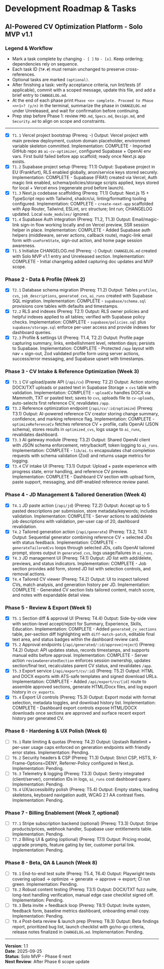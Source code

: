 ﻿# Development Roadmap & Tasks
## AI-Powered CV Optimization Platform - Solo MVP v1.1

### Legend & Workflow
- Mark a task complete by changing `- [ ]` to `- [x]`. Keep ordering; dependencies rely on sequence.
- Each task ID (`T#.#`) must remain unchanged to preserve cross-references.
- Optional tasks are marked `(optional)`.
- After finishing a task: verify acceptance criteria, run lint/tests (if applicable), commit with a scoped message, update this file, and add a brief entry to `CHANGELOG.md`.
- At the end of each phase print `Phase <n> complete. Proceed to Phase <n+1>? (y/n)` in the terminal, summarize the phase in `CHANGELOG.md` under Unreleased, and wait for confirmation before continuing.
- Prep step before Phase 1: review `PRD.md`, `Specs.md`, `Design.md`, and `Security.md` to align on scope and constraints.

---

- [x] `T1.1` Vercel project bootstrap (Prereq: -)
  Output: Vercel project with main preview deployment, custom domain placeholder, environment variable skeleton committed.
  Implementation: COMPLETE - Imported GitHub repo as `ai-cv-optimizer`, configured Supabase + OpenAI env vars. First build failed before app scaffold; ready once Next.js app exists.
- [x] `T1.2` Supabase project setup (Prereq: T1.1)
  Output: Supabase project in EU (Frankfurt), RLS enabled globally, anon/service keys stored securely.
  Implementation: COMPLETE - Supabase (FRA1) created via Vercel, Auth magic link enabled, schema/policies/storage scripts applied, keys stored for local + Vercel envs (regenerate prod before launch).
- [x] `T1.3` Next.js codebase scaffolding (Prereq: T1.1)
  Output: Next.js 15 + TypeScript repo with Tailwind, shadcn/ui, linting/formatting tooling configured.
  Implementation: COMPLETE - `create-next-app` scaffolded with App Router, Tailwind, ESLint, src structure; lint run; CHANGELOG updated. Local `node_modules/` ignored.
- [x] `T1.4` Supabase Auth integration (Prereq: T1.2, T1.3)
  Output: Email/magic-link sign-in flow working locally and on Vercel preview, SSR session helper in place.
  Implementation: COMPLETE - Added Supabase auth helpers (middleware, server actions, callback route), magic-link email form with `useFormState`, sign-out action, and home page session awareness.
- [x] `T1.5` Initialize CHANGELOG.md (Prereq: -)
  Output: `CHANGELOG.md` created with Solo MVP v1.1 entry and Unreleased section.
  Implementation: COMPLETE - Initial changelog added capturing doc updates and MVP scope.

### Phase 2 - Data & Profile (Week 2)
- [x] `T2.1` Database schema migration (Prereq: T1.2)
  Output: Tables `profiles`, `cvs`, `job_descriptions`, `generated_cvs`, `ai_runs` created with Supabase SQL migration.
  Implementation: COMPLETE - `supabase/schema.sql` provisions core tables with defaults and timestamps.
- [x] `T2.2` RLS and indexes (Prereq: T2.1)
  Output: RLS owner policies and helpful indexes applied to all tables; verified with Supabase policy checks.
  Implementation: COMPLETE - `supabase/policies.sql` plus `supabase/storage.sql` enforce per-user access and provide indexes for dashboard queries.
- [x] `T2.3` Profile & settings UI (Prereq: T1.4, T2.2)
  Output: Profile page capturing summary, links, embellishment level, retention days; persists to Supabase.
  Implementation: COMPLETE - Protected `/app` layout with nav + sign-out, Zod validated profile form using server actions, success/error messaging, and Supabase upsert with timestamps.

### Phase 3 - CV Intake & Reference Optimization (Week 3)
- [x] `T3.1` CV upload/paste API (`/api/cv`) (Prereq: T2.2)
  Output: Action storing DOCX/TXT uploads or pasted text in Supabase Storage + `cvs` table with validation.
  Implementation: COMPLETE - `uploadCv` handles DOCX via Mammoth, TXT or pasted text; saves to `cvs`, uploads file to `cv-uploads`, auto-selects first reference CV, revalidates `/app`.
- [x] `T3.2` Reference optimization endpoint (`/api/cv/:id/optimize`) (Prereq: T3.1)
  Output: AI-powered reference CV creator storing change summary, confidence, and marking reference flag.
  Implementation: COMPLETE - `optimizeReferenceCv` fetches reference CV + profile, calls OpenAI (JSON schema), stores results in `optimized_cvs`, logs usage to `ai_runs`, revalidates dashboard.
- [x] `T3.3` AI gateway module (Prereq: T3.2)
  Output: Shared OpenAI client with JSON schema enforcement, retry/backoff, token logging to `ai_runs`.
  Implementation: COMPLETE - `lib/ai.ts` encapsulates chat completion requests with schema validation (Zod) and returns usage metrics for logging.
- [x] `T3.4` CV intake UI (Prereq: T3.1)
  Output: Upload + paste experience with progress state, error handling, and reference CV preview.
  Implementation: COMPLETE - Dashboard CV section with upload form, paste support, messaging, and diff-enabled reference review panel.

### Phase 4 - JD Management & Tailored Generation (Week 4)
- [x] `T4.1` JD paste action (`/api/jd`) (Prereq: T2.2)
  Output: Accept up to 5 pasted descriptions per submission, store metadata/keywords; includes validation.
  Implementation: COMPLETE - Server actions to add/delete job descriptions with validation, per-user cap of 20, dashboard revalidation.
- [x] `T4.2` Tailored generation action (`/api/generate`) (Prereq: T3.2, T4.1)
  Output: Sequential generator combining reference CV + selected JDs with status feedback.
  Implementation: COMPLETE - `generateTailoredCvs` loops through selected JDs, calls OpenAI tailored prompt, stores output in `generated_cvs`, logs usage/failures in `ai_runs`.
- [x] `T4.3` JD management UI (Prereq: T4.1)
  Output: JD list with add/delete, previews, and status indicators.
  Implementation: COMPLETE - Job section provides add form, stored JD list with selection controls, and removal actions.
- [x] `T4.4` Tailored CV viewer (Prereq: T4.2)
  Output: UI to inspect tailored CVs, match analysis, and generation history per JD.
  Implementation: COMPLETE - Generated CV section lists tailored content, match score, and notes with expandable detail view.

### Phase 5 - Review & Export (Week 5)
- [x] `T5.1` Section diff & approval UI (Prereq: T4.4)
  Output: Side-by-side view with section-level accept/reject for Summary, Experience, Skills, Education.
  Implementation: COMPLETE - Added `generated_cv_sections` table, per-section diff highlighting with `diff-match-patch`, editable final text area, and status badges within the dashboard review card.
- [x] `T5.2` Approval endpoints (`/api/generated/:id/approve|reject`) (Prereq: T4.2)
  Output: API updates status, records timestamps, and supports manual edits before approval.
  Implementation: COMPLETE - Server action `reviewGeneratedSection` enforces session ownership, updates section/final text, recalculates parent CV status, and revalidates `/app`.
- [x] `T5.3` Export service (`/api/export/cv/:id`) (Prereq: T5.2)
  Output: HTML and DOCX exports with ATS-safe templates and signed download URLs.
  Implementation: COMPLETE - Added `/api/export/cv/[id]` route to assemble approved sections, generate HTML/Docx files, and log export history in `cv_exports`.
- [x] `T5.4` Export UI controls (Prereq: T5.3)
  Output: Export modal with format selection, metadata toggles, and download history list.
  Implementation: COMPLETE - Dashboard export controls expose HTML/DOCX downloads once sections are approved and surface recent export history per generated CV.

### Phase 6 - Hardening & UX Polish (Week 6)
- [ ] `T6.1` Rate limiting & quotas (Prereq: T4.2)
  Output: Upstash Ratelimit + per-user usage caps enforced on generation endpoints with friendly error states.
  Implementation: Pending.
- [ ] `T6.2` Security headers & CSP (Prereq: T1.3)
  Output: Strict CSP, HSTS, X-Frame-Options=DENY, Referrer-Policy configured in Next.js.
  Implementation: Pending.
- [ ] `T6.3` Telemetry & logging (Prereq: T3.3)
  Output: Sentry integrated (client/server), correlation IDs in logs, `ai_runs` cost dashboard query.
  Implementation: Pending.
- [ ] `T6.4` UX/accessibility polish (Prereq: T5.4)
  Output: Empty states, loading skeletons, keyboard navigation audit, WCAG 2.1 AA contrast fixes.
  Implementation: Pending.

### Phase 7 - Billing Enablement (Week 7, optional)
- [ ] `T7.1` Stripe subscription backend (optional) (Prereq: T3.3)
  Output: Stripe products/prices, webhook handler, Supabase user entitlements table.
  Implementation: Pending.
- [ ] `T7.2` Billing UI & gating (optional) (Prereq: T7.1)
  Output: Pricing modal, upgrade prompts, feature gating by tier, customer portal link.
  Implementation: Pending.

### Phase 8 - Beta, QA & Launch (Week 8)
- [ ] `T8.1` End-to-end test suite (Prereq: T5.4, T6.4)
  Output: Playwright tests covering upload -> optimize -> generate -> approve -> export; CI run green.
  Implementation: Pending.
- [ ] `T8.2` Robust content testing (Prereq: T3.1)
  Output: DOCX/TXT fuzz suite, long-text handling verification, manual edge case checklist signed off.
  Implementation: Pending.
- [ ] `T8.3` Beta invite + feedback loop (Prereq: T8.1)
  Output: Invite system, feedback form, baseline metrics dashboard, onboarding email copy.
  Implementation: Pending.
- [ ] `T8.4` Post-beta review & launch prep (Prereq: T8.3)
  Output: Beta findings report, prioritized bug list, launch checklist with go/no-go criteria, release notes finalized in `CHANGELOG.md`.
  Implementation: Pending.

---

**Version**: 1.1  
**Date**: 2025-09-25  
**Status**: Solo MVP - Phase 6 next  
**Next Review**: After Phase 6 scope update
